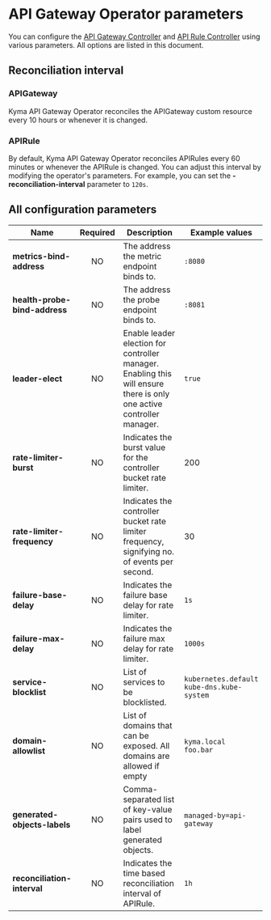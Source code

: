 # API Gateway Operator parameters 

You can configure the [API Gateway Controller](../00-10-overview-api-gateway-controller.md) and [API Rule Controller](../00-20-overview-api-rule-controller.md) using various parameters. All options are listed in this document.

## Reconciliation interval

### APIGateway
Kyma API Gateway Operator reconciles the APIGateway custom resource every 10 hours or whenever it is changed.

### APIRule
By default, Kyma API Gateway Operator reconciles APIRules every 60 minutes or whenever the APIRule is changed. You can adjust this interval by modifying the operator's parameters. For example, you can set the **-reconciliation-interval** parameter to `120s`.

## All configuration parameters

| Name                          | Required | Description                                                                                                           | Example values                                   |
|-------------------------------|:--------:|-----------------------------------------------------------------------------------------------------------------------|--------------------------------------------------|
| **metrics-bind-address**      |    NO    | The address the metric endpoint binds to.                                                                             | `:8080`                                          |
| **health-probe-bind-address** |    NO    | The address the probe endpoint binds to.                                                                              | `:8081`                                          |
| **leader-elect**              |    NO    | Enable leader election for controller manager. Enabling this will ensure there is only one active controller manager. | `true`                                           |
| **rate-limiter-burst**        |    NO    | Indicates the burst value for the controller bucket rate limiter.                                                     | 200                                              |
| **rate-limiter-frequency**    |    NO    | Indicates the controller bucket rate limiter frequency, signifying no. of events per second.                          | 30                                               |
| **failure-base-delay**        |    NO    | Indicates the failure base delay for rate limiter.                                                                    | `1s`                                             |
| **failure-max-delay**         |    NO    | Indicates the failure max delay for rate limiter.                                                                     | `1000s`                                          |
| **service-blocklist**         |    NO    | List of services to be blocklisted.                                                                                   | `kubernetes.default` <br> `kube-dns.kube-system` |
| **domain-allowlist**          |    NO    | List of domains that can be exposed. All domains are allowed if empty                                                 | `kyma.local` <br> `foo.bar`                      |
| **generated-objects-labels**  |    NO    | Comma-separated list of key-value pairs used to label generated objects.                                              | `managed-by=api-gateway`                         |
| **reconciliation-interval**   |    NO    | Indicates the time based reconciliation interval of APIRule.                                                          | `1h`                                             |